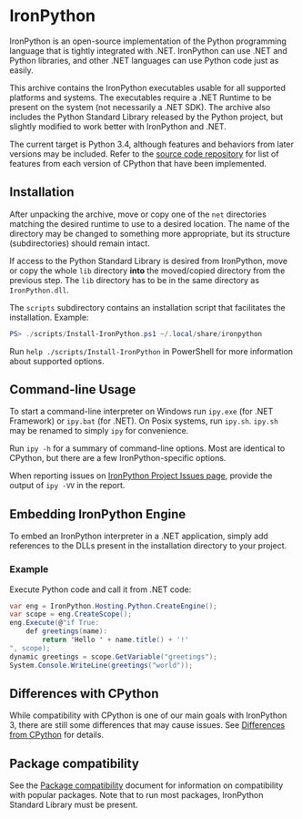 IronPython
==========

IronPython is an open-source implementation of the Python programming language that is tightly integrated with .NET. IronPython can use .NET and Python libraries, and other .NET languages can use Python code just as easily.

This archive contains the IronPython executables usable for all supported platforms and systems. The executables require a .NET Runtime to be present on the system (not necessarily a .NET SDK). The archive also includes the Python Standard Library released by the Python project, but slightly modified to work better with IronPython and .NET.

The current target is Python 3.4, although features and behaviors from later versions may be included. Refer to the [source code repository](https://github.com/IronLanguages/ironpython3) for list of features from each version of CPython that have been implemented.

## Installation

After unpacking the archive, move or copy one of the `net` directories matching the desired runtime to use to a desired location. The name of the directory may be changed to something more appropriate, but its structure (subdirectories) should remain intact.

If access to the Python Standard Library is desired from IronPython, move or copy the whole `lib` directory **into** the moved/copied directory from the previous step. The `lib` directory has to be in the same directory as `IronPython.dll`.

The `scripts` subdirectory contains an installation script that facilitates the installation. Example:

```powershell
PS> ./scripts/Install-IronPython.ps1 ~/.local/share/ironpython
```

Run `help ./scripts/Install-IronPython` in PowerShell for more information about supported options.

## Command-line Usage

To start a command-line interpreter on Windows run `ipy.exe` (for .NET Framework) or `ipy.bat` (for .NET). On Posix systems, run `ipy.sh`. `ipy.sh` may be renamed to simply `ipy` for convenience.

Run `ipy -h` for a summary of command-line options. Most are identical to CPython, but there are a few IronPython-specific options.

When reporting issues on [IronPython Project Issues page](https://github.com/IronLanguages/ironpython3/issues), provide the output of `ipy -VV` in the report.

## Embedding IronPython Engine

To embed an IronPython interpreter in a .NET application, simply add references to the DLLs present in the installation directory to your project.

### Example

Execute Python code and call it from .NET code:

```cs
var eng = IronPython.Hosting.Python.CreateEngine();
var scope = eng.CreateScope();
eng.Execute(@"if True:
    def greetings(name):
        return 'Hello ' + name.title() + '!'
", scope);
dynamic greetings = scope.GetVariable("greetings");
System.Console.WriteLine(greetings("world"));
```

## Differences with CPython

While compatibility with CPython is one of our main goals with IronPython 3, there are still some differences that may cause issues. See [Differences from CPython](https://github.com/IronLanguages/ironpython3/blob/main/docs/differences-from-c-python.md) for details.

## Package compatibility

See the [Package compatibility](https://github.com/IronLanguages/ironpython3/blob/main/docs/package-compatibility.md) document for information on compatibility with popular packages. Note that to run most packages, IronPython Standard Library must be present.
